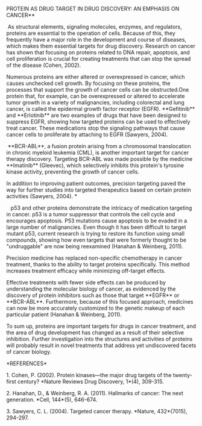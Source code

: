 PROTEIN AS DRUG TARGET IN DRUG DISCOVERY: AN EMPHASIS ON CANCER\*\*

 As structural elements, signaling molecules, enzymes, and regulators, proteins are essential to the operation of cells. Because of this, they frequently have a major role in the development and course of diseases, which makes them essential targets for drug discovery. Research on cancer has shown that focusing on proteins related to DNA repair, apoptosis, and cell proliferation is crucial for creating treatments that can stop the spread of the disease (Cohen, 2002). 

Numerous proteins are either altered or overexpressed in cancer, which causes unchecked cell growth. By focusing on these proteins, the processes that support the growth of cancer cells can be obstructed.One protein that, for example, can be overexpressed or altered to accelerate tumor growth in a variety of malignancies, including colorectal and lung cancer, is called the epidermal growth factor receptor (EGFR). \*\*Gefitinib\*\* and \*\*Erlotinib\*\* are two examples of drugs that have been designed to suppress EGFR, showing how targeted proteins can be used to effectively treat cancer. These medications stop the signaling pathways that cause cancer cells to proliferate by attaching to EGFR (Sawyers, 2004).

 \*\*BCR-ABL\*\*, a fusion protein arising from a chromosomal translocation in chronic myeloid leukemia (CML), is another important target for cancer therapy discovery. Targeting BCR-ABL was made possible by the medicine \*\*Imatinib\*\* (Gleevec), which selectively inhibits this protein's tyrosine kinase activity, preventing the growth of cancer cells.

In addition to improving patient outcomes, precision targeting paved the way for further studies into targeted therapeutics based on certain protein activities (Sawyers, 2004). \*

   p53 and other proteins demonstrate the intricacy of medication targeting in cancer. p53 is a tumor suppressor that controls the cell cycle and encourages apoptosis. P53 mutations cause apoptosis to be evaded in a large number of malignancies. Even though it has been difficult to target mutant p53, current research is trying to restore its function using small compounds, showing how even targets that were formerly thought to be "undruggable" are now being reexamined (Hanahan & Weinberg, 2011). 

Precision medicine has replaced non-specific chemotherapy in cancer treatment, thanks to the ability to target proteins specifically. This method increases treatment efficacy while minimizing off-target effects.

Effective treatments with fewer side effects can be produced by understanding the molecular biology of cancer, as evidenced by the discovery of protein inhibitors such as those that target \*\*EGFR\*\* or \*\*BCR-ABL\*\*. Furthermore, because of this focused approach, medicines can now be more accurately customized to the genetic makeup of each particular patient (Hanahan & Weinberg, 2011). 

To sum up, proteins are important targets for drugs in cancer treatment, and the area of drug development has changed as a result of their selective inhibition. Further investigation into the structures and activities of proteins will probably result in novel treatments that address yet undiscovered facets of cancer biology.

\*REFERENCES\*

1\. Cohen, P. (2002). Protein kinases—the major drug targets of the twenty-first century? \*Nature Reviews Drug Discovery, 1\*(4), 309-315.  

2\. Hanahan, D., & Weinberg, R. A. (2011). Hallmarks of cancer: The next generation. \*Cell, 144\*(5), 646-674.  

3\. Sawyers, C. L. (2004). Targeted cancer therapy. \*Nature, 432\*(7015), 294-297.
